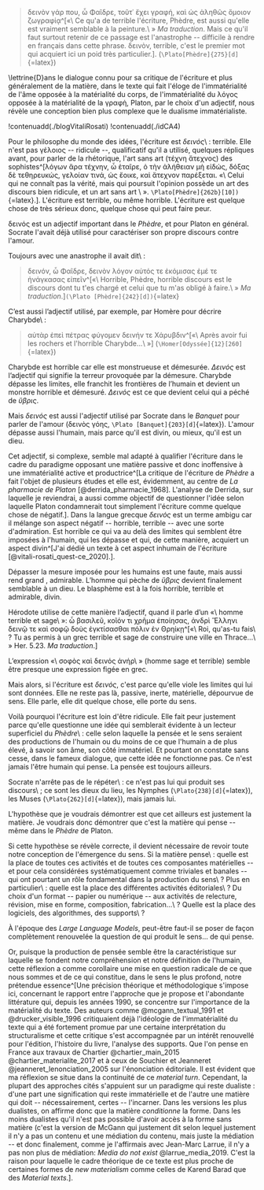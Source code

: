 >δεινὸν γάρ που, ὦ Φαῖδρε, τοῦτ᾽ ἔχει γραφή, καὶ ὡς ἀληθῶς ὅμοιον ζωγραφίᾳ^[«\ Ce qu'a de terrible l'écriture, Phèdre, est aussi qu'elle est vraiment semblable à la peinture.\ » _Ma traduction_. Mais ce qu'il faut surtout retenir de ce passage est l'anastrophe -- difficile à rendre en français dans cette phrase. δεινὸν, terrible, c'est le premier mot qui acquiert ici un poid <!-- poids prendre un « s » à la fin, c'est une question d'orthographe --> très particulier.]. (`\Plato[Phèdre]{275}[d]`{=latex})

\lettrine{D}ans le dialogue connu pour sa critique de l'écriture et plus généralement de la matière, dans le texte qui fait l'éloge de l'immatérialité de l'âme opposée à la matérialité du corps, de l'immatérialité du λόγος opposée à la matérialité de la γραφὴ, Platon, par le choix d'un adjectif, nous révèle une conception bien plus complexe que le dualisme immatérialiste. <!-- Proposition de reformulation de ce paragraphe: « Dans le dialogue connu pour sa critique de l'écriture et plus généralement de la matière, on retrouve l'éloge de l'immatérialité de l'âme opposée à la matérialité du corps. Avec l'immatérialité du *λόγος* opposée à la matérialité de la *γραφὴ*, Platon, par le choix d'un adjectif, nous révèle une conception bien plus complexe que le dualisme immatérialiste. » À mon avis, cette reformulation rend la lecture plus simple, car on donne un moment au lecteur pour respirer entre deux phrases. Les mots en grec sont mis en italique pour les distiguer du texte français. -->

!contenuadd(./blogVitaliRosati)
!contenuadd(./idCA4)

Pour le philosophe du monde des idées, l'écriture est *δεινός*\ : terrible. Elle n'est pas γἑλοιος -- ridicule --, qualificatif qu'il a utilisé, quelques répliques avant, pour parler de la rhétorique, l'art sans art (τέχνη ἄτεχνος) des sophistes^[λόγων ἄρα τέχνην, ὦ ἑταῖρε, ὁ τὴν ἀλήθειαν μὴ εἰδώς, δόξας δὲ τεθηρευκώς, γελοίαν τινά, ὡς ἔοικε, καὶ ἄτεχνον παρέξεται. «\ Celui qui ne connaît pas la vérité, mais qui poursuit l'opinion possède un art des discours bien ridicule, et un art sans art \ ». `\Plato[Phèdre]{262b}[10])`{=latex}.]. L'écriture est terrible, ou même horrible. <!-- J'enlèverai la virgule avant le mot « ou » comme il ne s'agit pas d'une énumération --> L'écriture est quelque chose de très sérieux donc, <!-- D'après moi, la virgule devrait aller avant le mot « donc » et non pas après. On a besoin d'une pause pour respirer avant le « donc » et non pas après. --> quelque chose qui peut faire peur.


δεινός est un adjectif important dans le _Phèdre_, <!-- J'enlèverai la virgule précédent ce commentaire comme il y a déjà le mot « et » après pour faire le lien entre les propos de la phrase. --> et pour Platon en général. Socrate l'avait déjà utilisé pour caractériser son propre discours contre l'amour.

Toujours avec une anastrophe il avait dit\ :

>δεινόν, ὦ Φαῖδρε, δεινὸν λόγον αὐτός τε ἐκόμισας ἐμέ τε ἠνάγκασας εἰπεῖν^[«\ Horrible, Phèdre, horrible discours est le discours dont tu t'es chargé et celui que tu m'as obligé à faire.\ » _Ma traduction_.]`(\Plato [Phèdre]{242}[d])`{=latex}

C’est aussi l’adjectif utilisé, par exemple, par Homère pour décrire Charybde\ :

>αὐτὰρ ἐπεὶ πέτρας φύγομεν δεινήν τε Χάρυβδιν^[«\ Après avoir fui les rochers et l'horrible Charybde...\ »] (`\Homer[Odyssée]{12}[260]`{=latex})


Charybde est horrible <!-- Il faut toujours mettre une virgule avant le mot « car ». --> car elle est monstrueuse et démesurée. *Δεινός* est l’adjectif qui signifie la terreur provoquée par la démesure. Charybde dépasse les limites, elle franchit les frontières de l’humain et devient un monstre horrible et démesuré. *Δεινός* est ce que devient celui qui a péché de *ὕβρις*.

Mais *δεινός* est aussi l'adjectif utilisé par Socrate dans le _Banquet_ pour parler de l'amour (δεινὸς γόης, `\Plato [Banquet]{203}[d]`{=latex}). L'amour dépasse aussi l'humain, mais parce qu'il est divin, ou mieux, qu'il est un dieu.

Cet adjectif, si complexe, <!-- On pourrait enlever les virgules autour de « si complexe », car ça alourdit un peu la phrase. --> semble mal adapté à qualifier l'écriture dans le cadre du paradigme opposant une matière passive et donc inoffensive à une immatérialité active et productrice^[La critique de l'écriture de _Phèdre_ a fait l'objet de plusieurs études et elle est, évidemment, au centre de _La pharmacie de Platon_ [@derrida_pharmacie_1968]. L'analyse de Derrida, sur laquelle je reviendrai, a aussi comme objectif de questionner l'idée selon laquelle Platon condamnerait tout simplement l'écriture comme quelque chose de négatif.]. Dans la langue grecque *δεινός* est un terme ambigu <!-- Il faut toujours une virgule avant le mot « car ». --> car il mélange son aspect négatif -- horrible, terrible -- avec une sorte d'admiration. Est horrible ce qui va au delà <!-- La bonne manière d'écrire cette expression est de mettre un trait d'union entre les deux parties (au-delà). --> des limites qui semblent être imposées à l'humain, qui les dépasse et qui, de cette manière, acquiert un aspect divin^[J'ai dédié un texte à cet aspect inhumain de l'écriture [@vitali-rosati_quest-ce_2020].].

Dépasser la mesure imposée pour les humains est une faute, mais aussi rend grand <!-- Je reformulairais la partie de la phrase après la virgule ainsi « mais ça rend aussi grand ». Je trouverai ça plus fluide et ce qui rend grand serait plus clair.  -->, admirable. L’homme qui pèche de *ὕβρις* devient finalement semblable à un dieu. Le blasphème est à la fois horrible, terrible et admirable, divin. <!-- Je reformulerais cette dernière phrase ainsi: « Le blasphème est à la fois horrible et terrible, mais aussi admirable et divin. » Je préfère l'énumération avec des « et » et un « mais » qu'avec des virgules et un seul « et ». C'est une question de préférence, je vous laisse décider ce que vous préférer. -->

Hérodote utilise de cette manière l’adjectif, <!-- Cette dernière virgule ne me semble pas nécessaire. On n'a pas besoin de prendre une pause à cet endroit dans la phrase. --> quand il parle d’un «\ homme terrible et sage\ »: ὦ βασιλεῦ, κοῖόν τι χρῆμα ἐποίησας, ἀνδρὶ Ἕλληνι δεινῷ τε καὶ σοφῷ δοὺς ἐγκτίσασθαι πόλιν ἐν Θρηίκῃ^[«\ Roi, qu'as-tu fais\ ? Tu as permis à un grec terrible et sage de construire une ville en Thrace…\ » Her. 5.23. _Ma traduction_.]

L’expression «\ σοφὸς καὶ δεινός ἀνήρ\ » (homme sage et terrible) semble être presque une expression figée en grec. 

Mais alors, si l'écriture est *δεινός*, c'est parce qu'elle viole les limites qui lui sont données. Elle ne reste pas là, passive, inerte, matérielle, dépourvue de sens. Elle parle, elle dit quelque chose, elle porte du sens.

Voilà pourquoi l'écriture est loin d'être ridicule. Elle fait peur justement parce qu'elle questionne une idée qui semblerait évidente à un lecteur superficiel du _Phèdre_\ : celle selon laquelle la pensée et le sens seraient des productions de l'humain ou du moins de ce que l'humain a de plus élevé, à savoir son âme, son côté immatériel. Et pourtant on constate sans cesse, dans le fameux dialogue, que cette idée ne fonctionne pas. Ce n'est jamais l'être humain qui pense. La pensée est toujours ailleurs.

Socrate n'arrête pas de le répéter\ : ce n'est pas lui qui produit ses discours\ ; ce sont les dieux du lieu, les Nymphes (`\Plato{238}[d]`{=latex}), les Muses (`\Plato{262}[d]`{=latex}), mais jamais lui.

L'hypothèse que je voudrais démontrer est que cet ailleurs <!-- Je me demande s'il serait pertinent de mettre le mot « ailleurs » entre guillemet et avec une majuscule comme on fait référence à une sorte de lieu divin. --> est justement la matière. Je voudrais donc démontrer que c'est la matière qui pense -- même dans le _Phèdre_ de Platon.

Si cette hypothèse se révèle correcte, il devient nécessaire de revoir toute notre conception de l'émergence du sens. Si la matière pense\ : quelle est la place de toutes ces activités et de toutes ces composantes matérielles -- et pour cela considérées systématiquement comme triviales et banales -- qui ont pourtant un rôle fondamental dans la production du sens\ ? Plus en particulier\ : quelle est la place des différentes activités éditoriales\ ? Du choix d'un format -- papier ou numérique -- aux activités de relecture, révision, mise en forme, composition, fabrication...\ ? <!-- Je propose qu'on rassemble les deux dernières questions en une ainsi: « quelle est la place des différentes activités éditoriales telles que le choix d'un format -- papier ou numérique, les activités de relecture, de révision, de mise en forme, de composition et de fabrication...? » Je pense que c'est plus fluide que de les mettre séparées. --> Quelle est la place des logiciels, des algorithmes, des supports\ ?

À l'époque des _Large Language Models_, peut-être faut-il se poser de façon complètement renouvelée la question de qui produit le sens... <!-- Je propose d'utiliser une virgule plutôt qu'un trois points pour que « de qui pense » fasse partie de la même phrase et qu'il soit logique que le mot « de » n'ait pas de « D » majuscule au début. --> de qui pense.

Or, puisque la production de pensée <!-- D'après moi, le mot « pensée » prend un « s » à la fin, car on produit de nombreuses pensées. --> semble être la caractéristique sur laquelle se fondent notre compréhension et notre définition de l'humain, cette réflexion a comme corollaire une mise en question radicale de ce que nous sommes et de ce qui constitue, dans le sens le plus profond, notre prétendue essence^[Une précision théorique et méthodologique s'impose ici, <!-- La virgule ici ne me semble pas nécessaire. On n'a pas besoin de pause avant le mot « concernant». --> concernant le rapport entre l'approche que je propose et l'abondante littérature qui, depuis les années 1990, se concentre sur l'importance de la matérialité du texte. Des auteurs comme @mcgann_textual_1991 et @drucker_visible_1996 critiquaient déjà l'idéologie de l'immatérialité du texte qui a été fortement promue par une certaine interprétation du structuralisme et cette critique s'est accompagnée par un intérêt renouvellé pour l'édition, l'histoire du livre,<!-- On pourrait remplacer la virgule ici par un « et » comme l'énumération se termine après. --> l'analyse des supports. Que l'on pense en France aux travaux de Chartier @chartier_main_2015 @chartier_materialite_2017 et à ceux de Souchier et Jeanneret @jeanneret_lenonciation_2005 sur l'énonciation éditoriale. <!-- Vaudrait-il mieux mettre soit le nom des penseurs, soit leur identifiant sur Instagram? Mettre les deux me semble rendre le texte moins léger. Il serait intéressant aussi de développer sur ce que l'on pense de leurs travaux. --> Il est évident que ma réflexion se situe dans la continuité de ce _material turn_. Cependant, la plupart des approches cités <!-- Ici « cités » s'écrit plutôt « citées » comme le mot s'accorde avec le mot « approches » qui et féminin et pluriel. --> s'appuient sur un paradigme qui reste dualiste \: d'une part une signification qui reste immatérielle et de l'autre une matière qui doit -- nécessairement, certes -- l'incarner. Dans les versions les plus dualistes, on affirme donc que la matière _conditionne_ la forme. Dans les moins dualistes <!-- Je crois qu'il serait pertinent d'ajouter ici un synonyme de « on affirme » comme on le retrouve dans la phrase précédente pour comprendre qu'est-ce qui se passe « dans les moins dualistes ». --> qu'il n'est pas possible d'avoir accès à la forme sans matière (c'est la version de McGann qui justement dit <!-- Je trouve plus fluide d'inverser l'ordre de ces deux derniers mots, mais je vous laisse voir ce que vous préférez. » qu'il ne peut pas faire de la théorie, mais juste des études particulières de textes). L'approche que je propose est antidualiste: la matière _est_ le sens. Je prends ici très au sérieux les implications ontologiques du travail de McLuhan @mcluhan_understanding_1966 <!-- Vaudrait-il mieux mettre soit le nom du penseur, soit son identifiant sur Instagram? Mettre les deux me semble rendre le texte moins léger. --> selon lequel justement il n'y a pas un contenu et une médiation du contenu, mais juste la médiation -- et donc finalement, comme je l'affirmais avec Jean-Marc Larrue, il n'y a pas non plus de médiation: _Media do not exist_ @larrue_media_2019. C'est la raison pour laquelle le cadre théorique de ce texte est plus proche de certaines formes de _new materialism_ comme celles de Karend Barad que des _Material texts_.].

